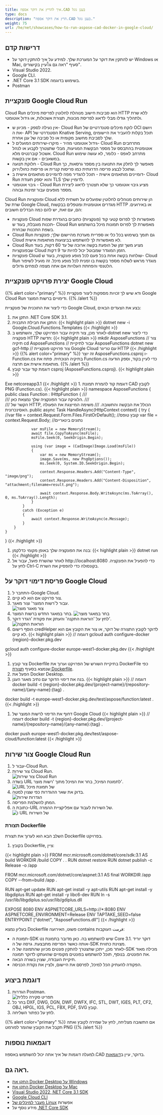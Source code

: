 ```yaml
---
title: איך להריץ את דוקר אספוז.CAD בענן גוגל
type: docs
description: "הרץ את דוקר אספוז.CAD בענן גוגל."
weight: 75
url: /he/net/showcases/how-to-run-aspose-cad-docker-in-google-cloud/
---
```


## דרישות קדם

- יש להתקין את דוקר על המערכת שלך. למידע על איך להתקין דוקר על Windows או Mac, עיין בקישוריםใน סעיף "ראה גם".
- Visual Studio 2022.
- Google CLI.
- .NET Core 3.1 SDK בשימוש בדוגמה.
- Postman

## פונקציית Google Cloud Run

Cloud Run הוא סביבות חישוב מנוהלת לחלוטין לפריסת מיכלים HTTP ללא שרת ולתהליך גודלו מבלי לדאוג לפריסת מכונות, תצורת אשכולות, או גידול אוטומטי.

- אין נעילה לספק - מכיוון ש- Cloud Run לוקח מיכלים סטנדרטיים של OCI ויושם את ה- API הסטנדרטי של Knative Serving, תוכל בקלות להעביר את היישומים שלך לסביבת מחשוב מקומית או כל סביבה של ענן אחרת.
- גידול אוטומטי מהיר - מיקרו-שירותים המועלים ל- Cloud Run מתרחבים אוטומטית בהתבסס על מספר הבקשות המגיעות, מבלי שתצטרך לקבוע או לנהל אשכול קוברנטיס מלא. Cloud Run מתרחב לאפס - כלומר, לא עושה שימוש במשאבים - אם אין בקשות.
- חלוקת תנועה - Cloud Run מאפשר לך לחלק את התנועה בין מספר גרסאות, כך שתוכל לבצע פריסה הדרגתית כמו פריסות קנרית או פריסות כחול/ירוק.
- דומיינים מותאמים אישית - תוכל להגדיר מפה לדומיינים מותאמים אישית ב- Cloud Run והוא יספק תעודת TLS לדומיין שלך.
- גיבוי אוטומטי - Cloud Run מציע גיבוי אוטומטי כך שלא תצטרך לדאוג ליצירת מספר מופעים עבור זמינות גבוהה.

Cloud Run ופונקציות Cloud הן שירותים מנוהלים לחלוטין שפועלים על תשתית ללא שרת של Google Cloud, מגדרים אוטומטית ומטפלים בבקשות HTTP או באירועים. הם, עם זאת, יש להם כמה הבדלים חשובים:

- פונקציות Cloud מאפשרות לך לפרוס קטעי קוד (פונקציות) כתובים בהגדרת שפות תכנות מוגבלת, בעוד ש- Cloud Run מאפשרת לך לפרוס תמונות מיכל בהשתמש בשפת התכנות שבחרת.
- Cloud Run גם תומך בשימוש בכל כלי או ספריית מערכת מהיישום שלך; פונקציות Cloud לא מאפשרות לך להשתמש בביצועות מותאמות אישית.
- Cloud Run מציע משך זמן של הופעת בקשה ארוכה של עד 60 דקות, בעוד שבפונקציות Cloud הזמן המוגדר שמבוטל יכול להיות עד 9 דקות.
- פונקציות Cloud שולחות בקשה אחת בכל פעם לכל מופע פונקציה, בעוד ש- Cloud Run מוגדר מראש לשלוח מספר בקשות בו זמנית לכל מופע מיכל. זה מועיל לשיפור הלטנסי והפחתת העלויות אם אתה מצפה לנפחים גדולים.

## יצירת פרויקט פונקציית Google Cloud

{{% alert color="primary" %}} 
ודא שיש לך זכויות מספקות ליצור פונקציית Google Cloud Run ודימויים ברשות המוצר.
{{% /alert %}}

כדי ליצור את התוכנית של פונקציית Google Cloud, בצע את הצעדים הבאים:

1. התקן את .NET Core SDK 3.1.
1. התקן את חבילת התבנית:
{{< highlight plain >}}
dotnet new -i Google.Cloud.Functions.Templates
{{< /highlight >}}
1. לאחר מכן, צור תיקיה עבור הפרויקט שלך, והשתמש ב-dotnet new כדי ליצור פונקציה HTTP חדשה:
{{< highlight plain >}}
mkdir AsposeFunctions // צור תיקיה
cd AsposeFunctions // עבור לתיקיית AsposeFunctions
dotnet new gcf-http // צור פרויקט פונקציית Google Cloud עם טריגר HTTP
{{< /highlight >}}
{{% alert color="primary" %}} 
זה יוצר AsposeFunctions.csproj ו- Function.cs בתיקיה הנוכחית. פתח את Function.cs כדי לעיין בקוד, וספק הודעה מותאמת אישית אם תרצה.
{{% /alert %}}
1. דוגמת קוד עבור קובץ csproj (AsposeFunctions.csproj).
{{< highlight plain >}}
<Project Sdk="Microsoft.NET.Sdk">
  <PropertyGroup>
    <OutputType>Exe</OutputType>
    <TargetFramework>netcoreapp3.1</TargetFramework>
  </PropertyGroup>

  <ItemGroup>
    <PackageReference Include="Aspose.CAD" Version="22.7.0" />
    <PackageReference Include="Google.Cloud.Functions.Hosting" Version="1.0.0" />
  </ItemGroup>
</Project>
{{< /highlight >}}
1. דוגמת קוד להמרת תמונת CAD לקובץ PNG (Function.cs).
{{< highlight plain >}}
namespace AsposeFunctions
{
    public class Function : IHttpFunction
    {
        /// <summary>
        /// הלוגיקה עבור הפונקציה שלך נמצאת כאן.
        /// </summary>
        /// <param name="context">הקשר של HTTP, הכולל את הבקשה והתשובה.</param>
        /// <returns>משימה המייצגת את הפעולה האסינכרונית.</returns>
        public async Task HandleAsync(HttpContext context)
        {
            try
            {
                //var file = context.Request.Form.Files.FirstOrDefault(); //קובץ טופס
                var file = context.Request.Body; //נתונים בינאריים
                
                var msFile = new MemoryStream();
                await file.CopyToAsync(msFile);
                msFile.Seek(0, SeekOrigin.Begin);
                
                using (var image = (CadImage)Image.Load(msFile))
                {
                    var ms = new MemoryStream();
                    image.Save(ms, new PngOptions());
                    ms.Seek(0, System.IO.SeekOrigin.Begin);

                    context.Response.Headers.Add("Content-Type", "image/png");
                    context.Response.Headers.Add("Content-Disposition", "attachment;filename=result.png");

                    await context.Response.Body.WriteAsync(ms.ToArray(), 0, ms.ToArray().Length);
                }
            }
            catch (Exception e)
            {
                await context.Response.WriteAsync(e.Message);
            }
        }
    }
}
{{< /highlight >}}
1. בנה את הפונקציה שלך באופן מקומי כדלקמן:
{{< highlight plain >}}
dotnet run
{{< /highlight >}}
1. לאחר שהשרת פועל, עבור אל http://localhost:8080 כדי להפעיל את הפונקציה. לחץ על Ctrl-C בקונסולה כדי להפסיק את השרת.

## פריסת דימוי דוקר על Google Cloud

1. התחבר ל-Google Cloud.
1. צור פרויקט אם הוא לא קיים.
1. עבור ל'רשות המוצר' וצור מאגר.<br>
![צור מאגר מוצר](/_assets/showcases/google/create-artifact-repository.png)<br>
1. בחר במאגר החדש ברשות המוצר.
![בחר במאגר מוצר](/_assets/showcases/google/select-artifact.png)<br>
1. לחץ על 'הוראות התקנה' והעתק את פקודת 'הגדר דוקר'.<br>
![הוראות התקנה](/_assets/showcases/google/setup-instruction.png)<br>
1. הוסף רישום credHelper לדוקר לקובץ התצורה של דוקר, או צור את הקובץ אם הוא לא קיים.
{{< highlight plain >}}
// דוגמה
gcloud auth configure-docker {region}-docker.pkg.dev

gcloud auth configure-docker europe-west1-docker.pkg.dev
{{< /highlight >}}
1. צור קובץ Dockerfile בתיקיית השורש של הפרויקט וערוך את DockerFile כפי שנמצא בסעיף <a href="#configuring-a-dockerfile">תצורת Dockerfile</a>.
1. הפעל את Docker Desktop.
1. בנה את דימוי הדוקר עם נתיב מאגר הענן.
{{< highlight plain >}}
// דוגמה
docker build -t {region}-docker.pkg.dev/{project-name}/{repository-name}/{any-name}:{tag} .

docker build -t europe-west1-docker.pkg.dev/test/aspose/function:latest .
{{< /highlight >}}
1. דחוף את הדימוי לרשות המוצר של Google Cloud
{{< highlight plain >}}
// דוגמה
docker build -t {region}-docker.pkg.dev/{project-name}/{repository-name}/{any-name}:{tag} .

docker push europe-west1-docker.pkg.dev/test/aspose-cloud/function:latest
{{< /highlight >}}

## צור שירות Google Cloud Run

1. עבור ל-Cloud Run.
1. צור שירות Cloud Run.<br>
![צור שירות Cloud Run](/_assets/showcases/google/create-cloud-run-service.png)<br>
1. בשדה URL לתמונת המיכל, בחר את המיכל מתוך 'רשות מוצר'.<br>
![URL של תמונת מיכל](/_assets/showcases/google/container-url.png)<br>
1. בדוק את שאר ההגדרות כפי שצוין למטה.<br>
![הגדרות שירות](/_assets/showcases/google/cloud-run-service-settings.png)<br>
1. המתן להשלמת הפריסה.
1. כתובת ה-URL של השירות לעבוד עם אפליקציית ההמרה.<br>
![ו URL של השירות](/_assets/showcases/google/url-service.png)<br>

### תצורת Dockerfile

השלב הבא הוא לערוך את תצורת Dockerfile בפרויקט.

1. בקובץ Dockerfile, ציין:

{{< highlight plain >}}
FROM mcr.microsoft.com/dotnet/core/sdk:3.1 AS build
WORKDIR /build
COPY . .
RUN dotnet restore
RUN dotnet publish -c Release -o /app

FROM mcr.microsoft.com/dotnet/core/aspnet:3.1 AS final
WORKDIR /app
COPY --from=build /app .

RUN apt-get update
RUN apt-get install -y apt-utils
RUN apt-get install -y libgdiplus
RUN apt-get install -y libc6-dev 
RUN ln -s /usr/lib/libgdiplus.so/usr/lib/gdiplus.dll

EXPOSE 8080
ENV ASPNETCORE_URLS=http://*:8080
ENV ASPNETCORE_ENVIRONMENT=Release
ENV TAPTAKE_SEED=false
ENTRYPOINT ["dotnet", "AsposeFunctions.dll"]
{{< /highlight >}}

בעליון נמצא Dockerfile פשוט, האירועה contains فرمت העוקבות:

- תמונת ה-SDK שיש להשתמש בה. כאן מדובר בתמונת נט Core 3.1. דוקר יוריד אותה כאשר הפריסה מתבצעת. גרסה של ה-SDK מצוינת כתווית.
- לאחר מכן, ייתכן שתצטרך להתקין פונטים מכיוון שהתמונה של ה-SDK מכילה מאוד את הפונטים. בנוסף, תוכל להשתמש בפונטים מקומיים שהועתקו לדוקר תמונה.
- תיקיית העבודה, שצוין בשורה הבאה.
- הפקודה להעתיק הכל למיכל, לפרסם את היישום, ולציין את נקודת הכניסה.

## דוגמת ביצוע

1. הגדרות Postman.<br>
![תפריט סקירה כללית](/_assets/showcases/google/postman-settings.png)<br>
1. בחר כל DXF, DWG, DGN, DWF, DWFX, IFC, STL, DWT, IGES, PLT, CF2, OBJ, HPGL, IGS, PCL, FBX, PDF, SVG קובץ.
1. לחץ על כפתור השליחה.

{{% alert color="primary" %}} 
אם התשובה מצליחה, לחץ על שמירה לקובץ ואתה תקבל את הקובץ שהומר לפורמט PNG
{{% /alert %}}

## דוגמאות נוספות

למעלה דוגמות של איך אתה יכול להשתמש באספוז.CAD בדוקר, עיין ב[דוגמאות](https://github.com/aspose-cad/Aspose.CAD-Documentation).

## ראה גם.

- [התקן את Docker Desktop על Windows](https://docs.docker.com/docker-for-windows/install/)
- [התקן את Docker Desktop על Mac](https://docs.docker.com/docker-for-mac/install/)
- [Visual Studio 2022, NET Core 3.1 SDK](https://docs.microsoft.com/en-us/dotnet/core/install/windows?tabs=netcore31#dependencies)
- [Google Cloud CLI](https://cloud.google.com/sdk/docs/install)
- [מעבר למיכלים של Linux](https://docs.docker.com/docker-for-windows/#switch-between-windows-and-linux-containers) אפשרות
- מידע נוסף על [.NET Core SDK](https://hub.docker.com/_/microsoft-dotnet-sdk)
